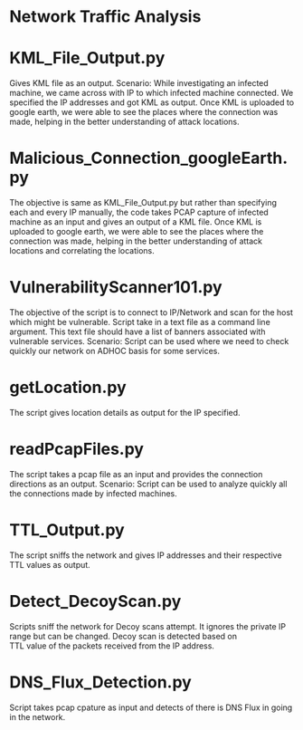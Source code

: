 # Network Traffic Analysis


# KML_File_Output.py
 Gives KML file as an output. Scenario: While investigating an infected machine, we came across with IP to which infected machine connected. We specified the IP addresses and got KML as output. Once KML is uploaded to google earth, we were able to see the places where the connection was made, helping in the better understanding of attack locations.
 
 # Malicious_Connection_googleEarth.py
 The objective is same as KML_File_Output.py but rather than specifying each and every IP manually, the code takes PCAP capture of infected machine as an input and gives an output of a KML file. Once KML is uploaded to google earth, we were able to see the places where the connection was made, helping in the better understanding of attack locations and correlating the locations.
 
 # VulnerabilityScanner101.py
 The objective of the script is to connect to IP/Network and scan for the host which might be vulnerable. Script take in a text file as a command line argument. This text file should have a list of banners associated with vulnerable services. 
 Scenario: Script can be used where we need to check quickly our network on ADHOC basis for some services.
 
 # getLocation.py
 The script gives location details as output for the IP specified.
 
 # readPcapFiles.py
 The script takes a pcap file as an input and provides the connection directions as an output. 
 Scenario: Script can be used to analyze quickly all the connections made by infected machines.
 
 # TTL_Output.py
 The script sniffs the network and gives IP addresses and their respective TTL values as output.
 
 
 # Detect_DecoyScan.py
 Scripts sniff the network for Decoy scans attempt. It ignores the private IP range but can be changed. Decoy scan is detected based on   
 TTL value of the packets received from the IP address.
 
 
  # DNS_Flux_Detection.py
  Script takes pcap cpature as input and detects of there is DNS Flux in going in the network. 
